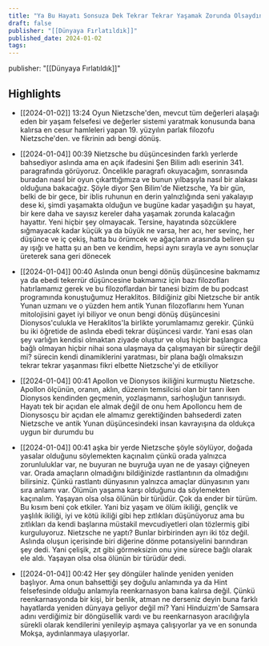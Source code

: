 ```yaml
---
title: "Ya Bu Hayatı Sonsuza Dek Tekrar Tekrar Yaşamak Zorunda Olsaydın?"
draft: false
publisher: "[[Dünyaya Fırlatıldık]]"
published_date: 2024-01-02
tags:
---
```

publisher: "[[Dünyaya Fırlatıldık]]"


## Highlights
* [[2024-01-02]] 13:24  Oyun Nietzsche'den, mevcut tüm değerleri alaşağı eden bir yaşam felsefesi ve değerler sistemi yaratmak konusunda bana kalırsa en cesur hamleleri yapan 19. yüzyılın parlak filozofu Nietzsche'den. ve fikrinin adı bengi dönüş.

* [[2024-01-04]] 00:39  Nietzsche bu düşüncesinden farklı yerlerde bahsediyor aslında ama en açık ifadesini Şen Bilim adlı eserinin 341. paragrafında görüyoruz. Öncelikle paragrafı okuyacağım, sonrasında buradan nasıl bir oyun çıkarttığımıza ve bunun yılbaşıyla nasıl bir alakası olduğuna bakacağız. Şöyle diyor Şen Bilim'de Nietzsche, Ya bir gün, belki de bir gece, bir iblis ruhunun en derin yalnızlığında seni yakalayıp dese ki, şimdi yaşamakta olduğun ve bugüne kadar yaşadığın şu hayat, bir kere daha ve sayısız kereler daha yaşamak zorunda kalacağın hayattır. Yeni hiçbir şey olmayacak. Tersine, hayatında sözcüklere sığmayacak kadar küçük ya da büyük ne varsa, her acı, her sevinç, her düşünce ve iç çekiş, hatta bu örümcek ve ağaçların arasında beliren şu ay ışığı ve hatta şu an ben ve kendim, hepsi aynı sırayla ve aynı sonuçlar üreterek sana geri dönecek

* [[2024-01-04]] 00:40  Aslında onun bengi dönüş düşüncesine bakmamız ya da ebedi tekerrür düşüncesine bakmamız için bazı filozofları hatırlamamız gerek ve bu filozoflardan bir tanesi bizim de bu podcast programında konuştuğumuz Heraklitos. Bildiğiniz gibi Nietzsche bir antik Yunan uzmanı ve o yüzden hem antik Yunan filozoflarını hem Yunan mitolojisini gayet iyi biliyor ve onun bengi dönüş düşüncesini Dionysos'culukla ve Heraklitos'la birlikte yorumlamamız gerekir. Çünkü bu iki öğretide de aslında ebedi tekrar düşüncesi vardır. Yani esas olan şey varlığın kendisi olmaktan ziyade oluştur ve oluş hiçbir başlangıca bağlı olmayan hiçbir nihai sona ulaşmaya da çalışmayan bir süreçtir değil mi? sürecin kendi dinamiklerini yaratması, bir plana bağlı olmaksızın tekrar tekrar yaşanması fikri elbette Nietzsche'yi de etkiliyor

* [[2024-01-04]] 00:41  Apollon ve Dionysos ikiliğini kurmuştu Nietzsche. Apollon ölçünün, oranın, aklın, düzenin temsilcisi olan bir tanrı iken Dionysos kendinden geçmenin, yozlaşmanın, sarhoşluğun tanrısıydı. Hayatı tek bir açıdan ele almak değil de onu hem Apolloncu hem de Dionysosçu bir açıdan ele almamız gerektiğinden bahsederdi zaten Nietzsche ve antik Yunan düşüncesindeki insan kavrayışına da oldukça uygun bir durumdu bu

* [[2024-01-04]] 00:41  aşka bir yerde Nietzsche şöyle söylüyor, doğada yasalar olduğunu söylemekten kaçınalım çünkü orada yalnızca zorunluluklar var, ne buyuran ne buyruğa uyan ne de yasayı çiğneyen var. Orada amaçların olmadığını bildiğinizde rastlantının da olmadığını bilirsiniz. Çünkü rastlantı dünyasının yalnızca amaçlar dünyasının yanı sıra anlamı var. Ölümün yaşama karşı olduğunu da söylemekten kaçınalım. Yaşayan olsa olsa ölünün bir türüdür. Çok da ender bir türüm. Bu kısım beni çok etkiler. Yani biz yaşam ve ölüm ikiliği, gençlik ve yaşlılık ikiliği, iyi ve kötü ikiliği gibi hep zıtlıkları düşünüyoruz ama bu zıtlıkları da kendi başlarına müstakil mevcudiyetleri olan tözlermiş gibi kurguluyoruz. Nietzsche ne yaptı? Bunlar birbirinden ayrı iki töz değil. Aslında oluşun içerisinde biri diğerine dönme potansiyelini barındıran şey dedi. Yani çelişik, zıt gibi görmeksizin onu yine sürece bağlı olarak ele aldı. Yaşayan olsa olsa ölünün bir türüdür dedi.

* [[2024-01-04]] 00:42  Her şey döngüler halinde yeniden yeniden başlıyor. Ama onun bahsettiği şey doğulu anlamında ya da Hint felsefesinde olduğu anlamıyla reenkarnasyon bana kalırsa değil. Çünkü reenkarnasyonda bir kişi, bir benlik, atman ne derseniz deyin buna farklı hayatlarda yeniden dünyaya geliyor değil mi? Yani Hinduizm'de Samsara adını verdiğimiz bir döngüsellik vardı ve bu reenkarnasyon aracılığıyla sürekli olarak kendilerini yenileyip aşmaya çalışıyorlar ya ve en sonunda Mokşa, aydınlanmaya ulaşıyorlar.

